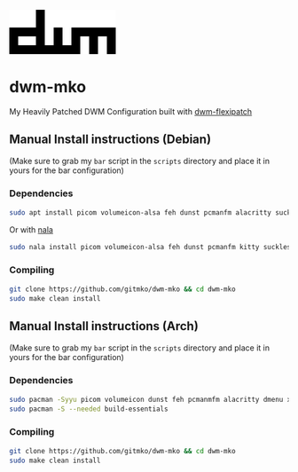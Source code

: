![image](dwm.png)

# dwm-mko

My Heavily Patched DWM Configuration built with [dwm-flexipatch](https://github.com/bakkeby/dwm-flexipatch)

## Manual Install instructions (Debian)

(Make sure to grab my `bar` script in the `scripts` directory and place it in yours for the bar configuration)

### Dependencies

```bash
sudo apt install picom volumeicon-alsa feh dunst pcmanfm alacritty suckless-tools make gcc libx11-dev libxft-dev libxinerama-dev xorg
```
Or with [nala](https://github.com/volitank/nala)

```bash
sudo nala install picom volumeicon-alsa feh dunst pcmanfm kitty suckless-tools make gcc libx11-dev libxft-dev libxinerama-dev xorg
```

### Compiling 

```bash
git clone https://github.com/gitmko/dwm-mko && cd dwm-mko
sudo make clean install
```

## Manual Install instructions (Arch)

(Make sure to grab my `bar` script in the `scripts` directory and place it in yours for the bar configuration)

### Dependencies

```bash
sudo pacman -Syyu picom volumeicon dunst feh pcmanmfm alacritty dmenu xorg-xinit xorg
sudo pacman -S --needed build-essentials
```
### Compiling

```bash
git clone https://github.com/gitmko/dwm-mko && cd dwm-mko
sudo make clean install
```
